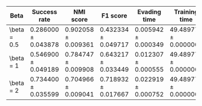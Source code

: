 | Beta | Success rate | NMI score | F1 score | Evading time | Training time |
|---|---|---|---|---|---|
| \beta = 0.5 | 0.286000 ± 0.043878 | 0.902058 ± 0.009361 | 0.432334 ± 0.049717 | 0.005942 ± 0.000349 | 49.489773 ± 0.000000 |
| \beta = 1 | 0.546900 ± 0.049189 | 0.784747 ± 0.009908 | 0.643217 ± 0.033449 | 0.012307 ± 0.000555 | 49.489773 ± 0.000000 |
| \beta = 2 | 0.734400 ± 0.035599 | 0.704966 ± 0.009041 | 0.718932 ± 0.017667 | 0.022919 ± 0.000752 | 49.489773 ± 0.000000 |